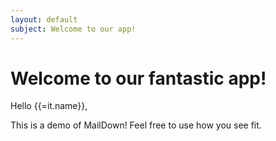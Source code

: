 ```yaml
---
layout: default
subject: Welcome to our app!
---
```


# Welcome to our fantastic app!

Hello {{=it.name}},

This is a demo of MailDown! Feel free to use how you see fit.
